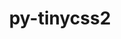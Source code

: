 ---
title: "py-tinycss2"
layout: cache
categories: [package, develop]
meta: {"versions": ["1.2.1"], "compilers": ["gcc@=11.1.0", "gcc@=11.4.0", "gcc@=9.4.0", "oneapi@=2023.2.0", "oneapi@=2023.2.1"], "oss": ["ubuntu20.04"], "platforms": ["linux"], "targets": ["aarch64", "neoverse_v1", "ppc64le", "x86_64_v3"], "stacks": ["data-vis-sdk", "e4s", "e4s-arm", "e4s-neoverse_v1", "e4s-oneapi", "e4s-power", "root"], "num_specs": 91, "num_specs_by_stack": {"root": 91, "e4s-arm": 14, "e4s-neoverse_v1": 10, "e4s-power": 16, "data-vis-sdk": 13, "e4s": 22, "e4s-oneapi": 16}}
spec_details: [{"hash": "bjmnc4gku5swcc5wqcv4jb7wtj7ndjom", "compiler": "gcc@=11.4.0", "versions": ["1.2.1"], "os": "ubuntu20.04", "platform": "linux", "target": "aarch64", "variants": ["build_system=python_pip"], "stacks": ["root", "e4s-arm"], "size": "-", "tarball": "https://binaries.spack.io/develop/build_cache/linux-ubuntu20.04-aarch64/gcc-11.4.0/py-tinycss2-1.2.1/linux-ubuntu20.04-aarch64-gcc-11.4.0-py-tinycss2-1.2.1-bjmnc4gku5swcc5wqcv4jb7wtj7ndjom.spack"}, {"hash": "zbdbgrm2hgakqudvp6xuy2tt44kusanw", "compiler": "gcc@=11.4.0", "versions": ["1.2.1"], "os": "ubuntu20.04", "platform": "linux", "target": "aarch64", "variants": ["build_system=python_pip"], "stacks": ["root", "e4s-arm"], "size": "-", "tarball": "https://binaries.spack.io/develop/build_cache/linux-ubuntu20.04-aarch64/gcc-11.4.0/py-tinycss2-1.2.1/linux-ubuntu20.04-aarch64-gcc-11.4.0-py-tinycss2-1.2.1-zbdbgrm2hgakqudvp6xuy2tt44kusanw.spack"}, {"hash": "ltcdo3sh77hdi5vdg2yxyc6kn2zdzqmp", "compiler": "gcc@=11.4.0", "versions": ["1.2.1"], "os": "ubuntu20.04", "platform": "linux", "target": "aarch64", "variants": ["build_system=python_pip"], "stacks": ["root", "e4s-arm"], "size": "-", "tarball": "https://binaries.spack.io/develop/build_cache/linux-ubuntu20.04-aarch64/gcc-11.4.0/py-tinycss2-1.2.1/linux-ubuntu20.04-aarch64-gcc-11.4.0-py-tinycss2-1.2.1-ltcdo3sh77hdi5vdg2yxyc6kn2zdzqmp.spack"}, {"hash": "7vjyq3sqzeiud4jp2wrlgy7suenodbhr", "compiler": "gcc@=11.4.0", "versions": ["1.2.1"], "os": "ubuntu20.04", "platform": "linux", "target": "aarch64", "variants": ["build_system=python_pip"], "stacks": ["root", "e4s-arm"], "size": "-", "tarball": "https://binaries.spack.io/develop/build_cache/linux-ubuntu20.04-aarch64/gcc-11.4.0/py-tinycss2-1.2.1/linux-ubuntu20.04-aarch64-gcc-11.4.0-py-tinycss2-1.2.1-7vjyq3sqzeiud4jp2wrlgy7suenodbhr.spack"}, {"hash": "ayfmp4ts3bkk4nyolr6pl3wt2xhzr76h", "compiler": "gcc@=11.4.0", "versions": ["1.2.1"], "os": "ubuntu20.04", "platform": "linux", "target": "aarch64", "variants": ["build_system=python_pip"], "stacks": ["root", "e4s-arm"], "size": "-", "tarball": "https://binaries.spack.io/develop/build_cache/linux-ubuntu20.04-aarch64/gcc-11.4.0/py-tinycss2-1.2.1/linux-ubuntu20.04-aarch64-gcc-11.4.0-py-tinycss2-1.2.1-ayfmp4ts3bkk4nyolr6pl3wt2xhzr76h.spack"}, {"hash": "cspk7rcapsb4zsflvxdyaevwtknpzgxv", "compiler": "gcc@=11.4.0", "versions": ["1.2.1"], "os": "ubuntu20.04", "platform": "linux", "target": "aarch64", "variants": ["build_system=python_pip"], "stacks": ["root", "e4s-arm"], "size": "-", "tarball": "https://binaries.spack.io/develop/build_cache/linux-ubuntu20.04-aarch64/gcc-11.4.0/py-tinycss2-1.2.1/linux-ubuntu20.04-aarch64-gcc-11.4.0-py-tinycss2-1.2.1-cspk7rcapsb4zsflvxdyaevwtknpzgxv.spack"}, {"hash": "usyy26dkru7zympw4nxkx5s4ng343p6d", "compiler": "gcc@=11.4.0", "versions": ["1.2.1"], "os": "ubuntu20.04", "platform": "linux", "target": "aarch64", "variants": ["build_system=python_pip"], "stacks": ["root", "e4s-arm"], "size": "-", "tarball": "https://binaries.spack.io/develop/build_cache/linux-ubuntu20.04-aarch64/gcc-11.4.0/py-tinycss2-1.2.1/linux-ubuntu20.04-aarch64-gcc-11.4.0-py-tinycss2-1.2.1-usyy26dkru7zympw4nxkx5s4ng343p6d.spack"}, {"hash": "lnjva4pdz6vxxdh4nfnklt44hcqwwzog", "compiler": "gcc@=11.4.0", "versions": ["1.2.1"], "os": "ubuntu20.04", "platform": "linux", "target": "aarch64", "variants": ["build_system=python_pip"], "stacks": ["root", "e4s-arm"], "size": "-", "tarball": "https://binaries.spack.io/develop/build_cache/linux-ubuntu20.04-aarch64/gcc-11.4.0/py-tinycss2-1.2.1/linux-ubuntu20.04-aarch64-gcc-11.4.0-py-tinycss2-1.2.1-lnjva4pdz6vxxdh4nfnklt44hcqwwzog.spack"}, {"hash": "kyy75fksj26msdw3dlet56a4glw327ln", "compiler": "gcc@=11.4.0", "versions": ["1.2.1"], "os": "ubuntu20.04", "platform": "linux", "target": "aarch64", "variants": ["build_system=python_pip"], "stacks": ["root", "e4s-arm"], "size": "-", "tarball": "https://binaries.spack.io/develop/build_cache/linux-ubuntu20.04-aarch64/gcc-11.4.0/py-tinycss2-1.2.1/linux-ubuntu20.04-aarch64-gcc-11.4.0-py-tinycss2-1.2.1-kyy75fksj26msdw3dlet56a4glw327ln.spack"}, {"hash": "pdwepsy6uwq4nj5wkoil2i7jvb5ci66k", "compiler": "gcc@=11.4.0", "versions": ["1.2.1"], "os": "ubuntu20.04", "platform": "linux", "target": "aarch64", "variants": ["build_system=python_pip"], "stacks": ["root", "e4s-arm"], "size": "-", "tarball": "https://binaries.spack.io/develop/build_cache/linux-ubuntu20.04-aarch64/gcc-11.4.0/py-tinycss2-1.2.1/linux-ubuntu20.04-aarch64-gcc-11.4.0-py-tinycss2-1.2.1-pdwepsy6uwq4nj5wkoil2i7jvb5ci66k.spack"}, {"hash": "cbxx6bnljtus3zhmz2gl3sbtxsn2jrkh", "compiler": "gcc@=11.4.0", "versions": ["1.2.1"], "os": "ubuntu20.04", "platform": "linux", "target": "aarch64", "variants": ["build_system=python_pip"], "stacks": ["root", "e4s-arm"], "size": "-", "tarball": "https://binaries.spack.io/develop/build_cache/linux-ubuntu20.04-aarch64/gcc-11.4.0/py-tinycss2-1.2.1/linux-ubuntu20.04-aarch64-gcc-11.4.0-py-tinycss2-1.2.1-cbxx6bnljtus3zhmz2gl3sbtxsn2jrkh.spack"}, {"hash": "rlpiym4ol6yufantom4lajeehw2yw34d", "compiler": "gcc@=11.4.0", "versions": ["1.2.1"], "os": "ubuntu20.04", "platform": "linux", "target": "aarch64", "variants": ["build_system=python_pip"], "stacks": ["root", "e4s-arm"], "size": "-", "tarball": "https://binaries.spack.io/develop/build_cache/linux-ubuntu20.04-aarch64/gcc-11.4.0/py-tinycss2-1.2.1/linux-ubuntu20.04-aarch64-gcc-11.4.0-py-tinycss2-1.2.1-rlpiym4ol6yufantom4lajeehw2yw34d.spack"}, {"hash": "2nrnt3j6hryscuamqxlssnthtx4w5hgh", "compiler": "gcc@=11.4.0", "versions": ["1.2.1"], "os": "ubuntu20.04", "platform": "linux", "target": "aarch64", "variants": ["build_system=python_pip"], "stacks": ["root", "e4s-arm"], "size": "-", "tarball": "https://binaries.spack.io/develop/build_cache/linux-ubuntu20.04-aarch64/gcc-11.4.0/py-tinycss2-1.2.1/linux-ubuntu20.04-aarch64-gcc-11.4.0-py-tinycss2-1.2.1-2nrnt3j6hryscuamqxlssnthtx4w5hgh.spack"}, {"hash": "spnrxnagboj4le45nn7gmoaaeksr7pwo", "compiler": "gcc@=11.4.0", "versions": ["1.2.1"], "os": "ubuntu20.04", "platform": "linux", "target": "aarch64", "variants": ["build_system=python_pip"], "stacks": ["root", "e4s-arm"], "size": "-", "tarball": "https://binaries.spack.io/develop/build_cache/linux-ubuntu20.04-aarch64/gcc-11.4.0/py-tinycss2-1.2.1/linux-ubuntu20.04-aarch64-gcc-11.4.0-py-tinycss2-1.2.1-spnrxnagboj4le45nn7gmoaaeksr7pwo.spack"}, {"hash": "wubchsnxu5nlmo652gjhq5gnf7eduejr", "compiler": "gcc@=11.4.0", "versions": ["1.2.1"], "os": "ubuntu20.04", "platform": "linux", "target": "neoverse_v1", "variants": ["build_system=python_pip"], "stacks": ["e4s-neoverse_v1", "root"], "size": "-", "tarball": "https://binaries.spack.io/develop/build_cache/linux-ubuntu20.04-neoverse_v1/gcc-11.4.0/py-tinycss2-1.2.1/linux-ubuntu20.04-neoverse_v1-gcc-11.4.0-py-tinycss2-1.2.1-wubchsnxu5nlmo652gjhq5gnf7eduejr.spack"}, {"hash": "xbewc2igymhnqp3ykm4dymb266r4ujsk", "compiler": "gcc@=11.4.0", "versions": ["1.2.1"], "os": "ubuntu20.04", "platform": "linux", "target": "neoverse_v1", "variants": ["build_system=python_pip"], "stacks": ["e4s-neoverse_v1", "root"], "size": "-", "tarball": "https://binaries.spack.io/develop/build_cache/linux-ubuntu20.04-neoverse_v1/gcc-11.4.0/py-tinycss2-1.2.1/linux-ubuntu20.04-neoverse_v1-gcc-11.4.0-py-tinycss2-1.2.1-xbewc2igymhnqp3ykm4dymb266r4ujsk.spack"}, {"hash": "esalbpmebipijvxylwnomuc2xrfiuxld", "compiler": "gcc@=11.4.0", "versions": ["1.2.1"], "os": "ubuntu20.04", "platform": "linux", "target": "neoverse_v1", "variants": ["build_system=python_pip"], "stacks": ["e4s-neoverse_v1", "root"], "size": "-", "tarball": "https://binaries.spack.io/develop/build_cache/linux-ubuntu20.04-neoverse_v1/gcc-11.4.0/py-tinycss2-1.2.1/linux-ubuntu20.04-neoverse_v1-gcc-11.4.0-py-tinycss2-1.2.1-esalbpmebipijvxylwnomuc2xrfiuxld.spack"}, {"hash": "xyxw5tbert2ghdpro7ytirjlukrmyacd", "compiler": "gcc@=11.4.0", "versions": ["1.2.1"], "os": "ubuntu20.04", "platform": "linux", "target": "neoverse_v1", "variants": ["build_system=python_pip"], "stacks": ["e4s-neoverse_v1", "root"], "size": "-", "tarball": "https://binaries.spack.io/develop/build_cache/linux-ubuntu20.04-neoverse_v1/gcc-11.4.0/py-tinycss2-1.2.1/linux-ubuntu20.04-neoverse_v1-gcc-11.4.0-py-tinycss2-1.2.1-xyxw5tbert2ghdpro7ytirjlukrmyacd.spack"}, {"hash": "5mba2qnrj2rnb2hzlfasnszgqrnx6dfv", "compiler": "gcc@=11.4.0", "versions": ["1.2.1"], "os": "ubuntu20.04", "platform": "linux", "target": "neoverse_v1", "variants": ["build_system=python_pip"], "stacks": ["e4s-neoverse_v1", "root"], "size": "-", "tarball": "https://binaries.spack.io/develop/build_cache/linux-ubuntu20.04-neoverse_v1/gcc-11.4.0/py-tinycss2-1.2.1/linux-ubuntu20.04-neoverse_v1-gcc-11.4.0-py-tinycss2-1.2.1-5mba2qnrj2rnb2hzlfasnszgqrnx6dfv.spack"}, {"hash": "rbggg3vjlm46hhyuk5vfmrd3m7ily3aj", "compiler": "gcc@=11.4.0", "versions": ["1.2.1"], "os": "ubuntu20.04", "platform": "linux", "target": "neoverse_v1", "variants": ["build_system=python_pip"], "stacks": ["e4s-neoverse_v1", "root"], "size": "-", "tarball": "https://binaries.spack.io/develop/build_cache/linux-ubuntu20.04-neoverse_v1/gcc-11.4.0/py-tinycss2-1.2.1/linux-ubuntu20.04-neoverse_v1-gcc-11.4.0-py-tinycss2-1.2.1-rbggg3vjlm46hhyuk5vfmrd3m7ily3aj.spack"}, {"hash": "avmtu6urr7jslenqso33mdjj7w6vimaq", "compiler": "gcc@=11.4.0", "versions": ["1.2.1"], "os": "ubuntu20.04", "platform": "linux", "target": "neoverse_v1", "variants": ["build_system=python_pip"], "stacks": ["e4s-neoverse_v1", "root"], "size": "-", "tarball": "https://binaries.spack.io/develop/build_cache/linux-ubuntu20.04-neoverse_v1/gcc-11.4.0/py-tinycss2-1.2.1/linux-ubuntu20.04-neoverse_v1-gcc-11.4.0-py-tinycss2-1.2.1-avmtu6urr7jslenqso33mdjj7w6vimaq.spack"}, {"hash": "skssrywsdvisnah32bvylkmuwte3tp3k", "compiler": "gcc@=11.4.0", "versions": ["1.2.1"], "os": "ubuntu20.04", "platform": "linux", "target": "neoverse_v1", "variants": ["build_system=python_pip"], "stacks": ["e4s-neoverse_v1", "root"], "size": "-", "tarball": "https://binaries.spack.io/develop/build_cache/linux-ubuntu20.04-neoverse_v1/gcc-11.4.0/py-tinycss2-1.2.1/linux-ubuntu20.04-neoverse_v1-gcc-11.4.0-py-tinycss2-1.2.1-skssrywsdvisnah32bvylkmuwte3tp3k.spack"}, {"hash": "eh55hzdw5xrsbc2275cvkwvzw3lqswvm", "compiler": "gcc@=11.4.0", "versions": ["1.2.1"], "os": "ubuntu20.04", "platform": "linux", "target": "neoverse_v1", "variants": ["build_system=python_pip"], "stacks": ["e4s-neoverse_v1", "root"], "size": "-", "tarball": "https://binaries.spack.io/develop/build_cache/linux-ubuntu20.04-neoverse_v1/gcc-11.4.0/py-tinycss2-1.2.1/linux-ubuntu20.04-neoverse_v1-gcc-11.4.0-py-tinycss2-1.2.1-eh55hzdw5xrsbc2275cvkwvzw3lqswvm.spack"}, {"hash": "zfhg4pwsek4mrdcth7ppxpt7ugyay33r", "compiler": "gcc@=11.4.0", "versions": ["1.2.1"], "os": "ubuntu20.04", "platform": "linux", "target": "neoverse_v1", "variants": ["build_system=python_pip"], "stacks": ["e4s-neoverse_v1", "root"], "size": "-", "tarball": "https://binaries.spack.io/develop/build_cache/linux-ubuntu20.04-neoverse_v1/gcc-11.4.0/py-tinycss2-1.2.1/linux-ubuntu20.04-neoverse_v1-gcc-11.4.0-py-tinycss2-1.2.1-zfhg4pwsek4mrdcth7ppxpt7ugyay33r.spack"}, {"hash": "spvhzd6a6zxbbxl2nhwqjbebpxi3pso4", "compiler": "gcc@=9.4.0", "versions": ["1.2.1"], "os": "ubuntu20.04", "platform": "linux", "target": "ppc64le", "variants": ["build_system=python_pip"], "stacks": ["root", "e4s-power"], "size": "-", "tarball": "https://binaries.spack.io/develop/build_cache/linux-ubuntu20.04-ppc64le/gcc-9.4.0/py-tinycss2-1.2.1/linux-ubuntu20.04-ppc64le-gcc-9.4.0-py-tinycss2-1.2.1-spvhzd6a6zxbbxl2nhwqjbebpxi3pso4.spack"}, {"hash": "i6zc53eql2spsx6sg6azb6to5v6uh4zx", "compiler": "gcc@=9.4.0", "versions": ["1.2.1"], "os": "ubuntu20.04", "platform": "linux", "target": "ppc64le", "variants": ["build_system=python_pip"], "stacks": ["root", "e4s-power"], "size": "-", "tarball": "https://binaries.spack.io/develop/build_cache/linux-ubuntu20.04-ppc64le/gcc-9.4.0/py-tinycss2-1.2.1/linux-ubuntu20.04-ppc64le-gcc-9.4.0-py-tinycss2-1.2.1-i6zc53eql2spsx6sg6azb6to5v6uh4zx.spack"}, {"hash": "7l27poac7jm6fq3bobvkjwtbiq2sjcoi", "compiler": "gcc@=9.4.0", "versions": ["1.2.1"], "os": "ubuntu20.04", "platform": "linux", "target": "ppc64le", "variants": ["build_system=python_pip"], "stacks": ["root", "e4s-power"], "size": "-", "tarball": "https://binaries.spack.io/develop/build_cache/linux-ubuntu20.04-ppc64le/gcc-9.4.0/py-tinycss2-1.2.1/linux-ubuntu20.04-ppc64le-gcc-9.4.0-py-tinycss2-1.2.1-7l27poac7jm6fq3bobvkjwtbiq2sjcoi.spack"}, {"hash": "famstoowverhlsoxkb7mpxhcw6gqtw6e", "compiler": "gcc@=9.4.0", "versions": ["1.2.1"], "os": "ubuntu20.04", "platform": "linux", "target": "ppc64le", "variants": ["build_system=python_pip"], "stacks": ["root", "e4s-power"], "size": "-", "tarball": "https://binaries.spack.io/develop/build_cache/linux-ubuntu20.04-ppc64le/gcc-9.4.0/py-tinycss2-1.2.1/linux-ubuntu20.04-ppc64le-gcc-9.4.0-py-tinycss2-1.2.1-famstoowverhlsoxkb7mpxhcw6gqtw6e.spack"}, {"hash": "irthlwugioiawm6dranydauxnofpldhz", "compiler": "gcc@=9.4.0", "versions": ["1.2.1"], "os": "ubuntu20.04", "platform": "linux", "target": "ppc64le", "variants": ["build_system=python_pip"], "stacks": ["root", "e4s-power"], "size": "-", "tarball": "https://binaries.spack.io/develop/build_cache/linux-ubuntu20.04-ppc64le/gcc-9.4.0/py-tinycss2-1.2.1/linux-ubuntu20.04-ppc64le-gcc-9.4.0-py-tinycss2-1.2.1-irthlwugioiawm6dranydauxnofpldhz.spack"}, {"hash": "dpyt4eps6crvk6ostrepv42hmel7ylfk", "compiler": "gcc@=9.4.0", "versions": ["1.2.1"], "os": "ubuntu20.04", "platform": "linux", "target": "ppc64le", "variants": ["build_system=python_pip"], "stacks": ["root", "e4s-power"], "size": "-", "tarball": "https://binaries.spack.io/develop/build_cache/linux-ubuntu20.04-ppc64le/gcc-9.4.0/py-tinycss2-1.2.1/linux-ubuntu20.04-ppc64le-gcc-9.4.0-py-tinycss2-1.2.1-dpyt4eps6crvk6ostrepv42hmel7ylfk.spack"}, {"hash": "g4bn2azwleigxaq5ef35fhaxs5ppqq7z", "compiler": "gcc@=9.4.0", "versions": ["1.2.1"], "os": "ubuntu20.04", "platform": "linux", "target": "ppc64le", "variants": ["build_system=python_pip"], "stacks": ["root", "e4s-power"], "size": "-", "tarball": "https://binaries.spack.io/develop/build_cache/linux-ubuntu20.04-ppc64le/gcc-9.4.0/py-tinycss2-1.2.1/linux-ubuntu20.04-ppc64le-gcc-9.4.0-py-tinycss2-1.2.1-g4bn2azwleigxaq5ef35fhaxs5ppqq7z.spack"}, {"hash": "iekiuwqjisqaovurs5o7t523cm3acfwu", "compiler": "gcc@=9.4.0", "versions": ["1.2.1"], "os": "ubuntu20.04", "platform": "linux", "target": "ppc64le", "variants": ["build_system=python_pip"], "stacks": ["root", "e4s-power"], "size": "-", "tarball": "https://binaries.spack.io/develop/build_cache/linux-ubuntu20.04-ppc64le/gcc-9.4.0/py-tinycss2-1.2.1/linux-ubuntu20.04-ppc64le-gcc-9.4.0-py-tinycss2-1.2.1-iekiuwqjisqaovurs5o7t523cm3acfwu.spack"}, {"hash": "jdkopj7u67erjpnknhtv3ndtshludhws", "compiler": "gcc@=9.4.0", "versions": ["1.2.1"], "os": "ubuntu20.04", "platform": "linux", "target": "ppc64le", "variants": ["build_system=python_pip"], "stacks": ["root", "e4s-power"], "size": "-", "tarball": "https://binaries.spack.io/develop/build_cache/linux-ubuntu20.04-ppc64le/gcc-9.4.0/py-tinycss2-1.2.1/linux-ubuntu20.04-ppc64le-gcc-9.4.0-py-tinycss2-1.2.1-jdkopj7u67erjpnknhtv3ndtshludhws.spack"}, {"hash": "hc6v7nojnpavinm2jjgufecwtnp5uiwi", "compiler": "gcc@=9.4.0", "versions": ["1.2.1"], "os": "ubuntu20.04", "platform": "linux", "target": "ppc64le", "variants": ["build_system=python_pip"], "stacks": ["root", "e4s-power"], "size": "-", "tarball": "https://binaries.spack.io/develop/build_cache/linux-ubuntu20.04-ppc64le/gcc-9.4.0/py-tinycss2-1.2.1/linux-ubuntu20.04-ppc64le-gcc-9.4.0-py-tinycss2-1.2.1-hc6v7nojnpavinm2jjgufecwtnp5uiwi.spack"}, {"hash": "w6gskv7ejzhft6kbwietolsy7boy4tbz", "compiler": "gcc@=9.4.0", "versions": ["1.2.1"], "os": "ubuntu20.04", "platform": "linux", "target": "ppc64le", "variants": ["build_system=python_pip"], "stacks": ["root", "e4s-power"], "size": "-", "tarball": "https://binaries.spack.io/develop/build_cache/linux-ubuntu20.04-ppc64le/gcc-9.4.0/py-tinycss2-1.2.1/linux-ubuntu20.04-ppc64le-gcc-9.4.0-py-tinycss2-1.2.1-w6gskv7ejzhft6kbwietolsy7boy4tbz.spack"}, {"hash": "2rcfv24wwul2v2oznsh4jwbbmcdroqke", "compiler": "gcc@=9.4.0", "versions": ["1.2.1"], "os": "ubuntu20.04", "platform": "linux", "target": "ppc64le", "variants": ["build_system=python_pip"], "stacks": ["root", "e4s-power"], "size": "-", "tarball": "https://binaries.spack.io/develop/build_cache/linux-ubuntu20.04-ppc64le/gcc-9.4.0/py-tinycss2-1.2.1/linux-ubuntu20.04-ppc64le-gcc-9.4.0-py-tinycss2-1.2.1-2rcfv24wwul2v2oznsh4jwbbmcdroqke.spack"}, {"hash": "zfunbbychw55d66zblkv3ipt62x5syj6", "compiler": "gcc@=9.4.0", "versions": ["1.2.1"], "os": "ubuntu20.04", "platform": "linux", "target": "ppc64le", "variants": ["build_system=python_pip"], "stacks": ["root", "e4s-power"], "size": "-", "tarball": "https://binaries.spack.io/develop/build_cache/linux-ubuntu20.04-ppc64le/gcc-9.4.0/py-tinycss2-1.2.1/linux-ubuntu20.04-ppc64le-gcc-9.4.0-py-tinycss2-1.2.1-zfunbbychw55d66zblkv3ipt62x5syj6.spack"}, {"hash": "srvfp5jalbchkuukbvmirokwqsr2a4qr", "compiler": "gcc@=9.4.0", "versions": ["1.2.1"], "os": "ubuntu20.04", "platform": "linux", "target": "ppc64le", "variants": ["build_system=python_pip"], "stacks": ["root", "e4s-power"], "size": "-", "tarball": "https://binaries.spack.io/develop/build_cache/linux-ubuntu20.04-ppc64le/gcc-9.4.0/py-tinycss2-1.2.1/linux-ubuntu20.04-ppc64le-gcc-9.4.0-py-tinycss2-1.2.1-srvfp5jalbchkuukbvmirokwqsr2a4qr.spack"}, {"hash": "utqc6par2ssmfebg23uwmcgshor6dwu5", "compiler": "gcc@=9.4.0", "versions": ["1.2.1"], "os": "ubuntu20.04", "platform": "linux", "target": "ppc64le", "variants": ["build_system=python_pip"], "stacks": ["root", "e4s-power"], "size": "-", "tarball": "https://binaries.spack.io/develop/build_cache/linux-ubuntu20.04-ppc64le/gcc-9.4.0/py-tinycss2-1.2.1/linux-ubuntu20.04-ppc64le-gcc-9.4.0-py-tinycss2-1.2.1-utqc6par2ssmfebg23uwmcgshor6dwu5.spack"}, {"hash": "2ewxz2efbtcbunkris7j7uxywqd7bt5t", "compiler": "gcc@=9.4.0", "versions": ["1.2.1"], "os": "ubuntu20.04", "platform": "linux", "target": "ppc64le", "variants": ["build_system=python_pip"], "stacks": ["root", "e4s-power"], "size": "-", "tarball": "https://binaries.spack.io/develop/build_cache/linux-ubuntu20.04-ppc64le/gcc-9.4.0/py-tinycss2-1.2.1/linux-ubuntu20.04-ppc64le-gcc-9.4.0-py-tinycss2-1.2.1-2ewxz2efbtcbunkris7j7uxywqd7bt5t.spack"}, {"hash": "atiai7okldukcizzoca3cy5dvdps2o6e", "compiler": "gcc@=11.1.0", "versions": ["1.2.1"], "os": "ubuntu20.04", "platform": "linux", "target": "x86_64_v3", "variants": ["build_system=python_pip"], "stacks": ["data-vis-sdk", "root"], "size": "-", "tarball": "https://binaries.spack.io/develop/build_cache/linux-ubuntu20.04-x86_64_v3/gcc-11.1.0/py-tinycss2-1.2.1/linux-ubuntu20.04-x86_64_v3-gcc-11.1.0-py-tinycss2-1.2.1-atiai7okldukcizzoca3cy5dvdps2o6e.spack"}, {"hash": "gcd3cfdyjc3j6isrbafysdcxjdxnlabu", "compiler": "gcc@=11.1.0", "versions": ["1.2.1"], "os": "ubuntu20.04", "platform": "linux", "target": "x86_64_v3", "variants": ["build_system=python_pip"], "stacks": ["data-vis-sdk", "root"], "size": "-", "tarball": "https://binaries.spack.io/develop/build_cache/linux-ubuntu20.04-x86_64_v3/gcc-11.1.0/py-tinycss2-1.2.1/linux-ubuntu20.04-x86_64_v3-gcc-11.1.0-py-tinycss2-1.2.1-gcd3cfdyjc3j6isrbafysdcxjdxnlabu.spack"}, {"hash": "b72jjec6u2sucx3vozbcldxkgdya5mj6", "compiler": "gcc@=11.1.0", "versions": ["1.2.1"], "os": "ubuntu20.04", "platform": "linux", "target": "x86_64_v3", "variants": ["build_system=python_pip"], "stacks": ["data-vis-sdk", "root"], "size": "-", "tarball": "https://binaries.spack.io/develop/build_cache/linux-ubuntu20.04-x86_64_v3/gcc-11.1.0/py-tinycss2-1.2.1/linux-ubuntu20.04-x86_64_v3-gcc-11.1.0-py-tinycss2-1.2.1-b72jjec6u2sucx3vozbcldxkgdya5mj6.spack"}, {"hash": "j7iqlqtp2m7k62kstglyvnqtxfe47j6i", "compiler": "gcc@=11.1.0", "versions": ["1.2.1"], "os": "ubuntu20.04", "platform": "linux", "target": "x86_64_v3", "variants": ["build_system=python_pip"], "stacks": ["data-vis-sdk", "root"], "size": "-", "tarball": "https://binaries.spack.io/develop/build_cache/linux-ubuntu20.04-x86_64_v3/gcc-11.1.0/py-tinycss2-1.2.1/linux-ubuntu20.04-x86_64_v3-gcc-11.1.0-py-tinycss2-1.2.1-j7iqlqtp2m7k62kstglyvnqtxfe47j6i.spack"}, {"hash": "4erpri4thqiivt6uvpagkns4ouopwhp7", "compiler": "gcc@=11.1.0", "versions": ["1.2.1"], "os": "ubuntu20.04", "platform": "linux", "target": "x86_64_v3", "variants": ["build_system=python_pip"], "stacks": ["data-vis-sdk", "root"], "size": "-", "tarball": "https://binaries.spack.io/develop/build_cache/linux-ubuntu20.04-x86_64_v3/gcc-11.1.0/py-tinycss2-1.2.1/linux-ubuntu20.04-x86_64_v3-gcc-11.1.0-py-tinycss2-1.2.1-4erpri4thqiivt6uvpagkns4ouopwhp7.spack"}, {"hash": "nzzrjihmxelrtgwu6wec5loe5zzhpbfg", "compiler": "gcc@=11.1.0", "versions": ["1.2.1"], "os": "ubuntu20.04", "platform": "linux", "target": "x86_64_v3", "variants": ["build_system=python_pip"], "stacks": ["data-vis-sdk", "root"], "size": "-", "tarball": "https://binaries.spack.io/develop/build_cache/linux-ubuntu20.04-x86_64_v3/gcc-11.1.0/py-tinycss2-1.2.1/linux-ubuntu20.04-x86_64_v3-gcc-11.1.0-py-tinycss2-1.2.1-nzzrjihmxelrtgwu6wec5loe5zzhpbfg.spack"}, {"hash": "bphuetbp7wu4shgyhjrj737zuddl2kvj", "compiler": "gcc@=11.1.0", "versions": ["1.2.1"], "os": "ubuntu20.04", "platform": "linux", "target": "x86_64_v3", "variants": ["build_system=python_pip"], "stacks": ["data-vis-sdk", "root"], "size": "-", "tarball": "https://binaries.spack.io/develop/build_cache/linux-ubuntu20.04-x86_64_v3/gcc-11.1.0/py-tinycss2-1.2.1/linux-ubuntu20.04-x86_64_v3-gcc-11.1.0-py-tinycss2-1.2.1-bphuetbp7wu4shgyhjrj737zuddl2kvj.spack"}, {"hash": "ewf4zpirn2omtf6ofo233ahujjab63r6", "compiler": "gcc@=11.1.0", "versions": ["1.2.1"], "os": "ubuntu20.04", "platform": "linux", "target": "x86_64_v3", "variants": ["build_system=python_pip"], "stacks": ["data-vis-sdk", "root"], "size": "-", "tarball": "https://binaries.spack.io/develop/build_cache/linux-ubuntu20.04-x86_64_v3/gcc-11.1.0/py-tinycss2-1.2.1/linux-ubuntu20.04-x86_64_v3-gcc-11.1.0-py-tinycss2-1.2.1-ewf4zpirn2omtf6ofo233ahujjab63r6.spack"}, {"hash": "ldnosr35kcnjfr3ppmtqpopfka6q7hyf", "compiler": "gcc@=11.1.0", "versions": ["1.2.1"], "os": "ubuntu20.04", "platform": "linux", "target": "x86_64_v3", "variants": ["build_system=python_pip"], "stacks": ["data-vis-sdk", "root"], "size": "-", "tarball": "https://binaries.spack.io/develop/build_cache/linux-ubuntu20.04-x86_64_v3/gcc-11.1.0/py-tinycss2-1.2.1/linux-ubuntu20.04-x86_64_v3-gcc-11.1.0-py-tinycss2-1.2.1-ldnosr35kcnjfr3ppmtqpopfka6q7hyf.spack"}, {"hash": "ubs4mq6er5zgys4muql66xjpr2zrkvuz", "compiler": "gcc@=11.1.0", "versions": ["1.2.1"], "os": "ubuntu20.04", "platform": "linux", "target": "x86_64_v3", "variants": ["build_system=python_pip"], "stacks": ["data-vis-sdk", "root"], "size": "-", "tarball": "https://binaries.spack.io/develop/build_cache/linux-ubuntu20.04-x86_64_v3/gcc-11.1.0/py-tinycss2-1.2.1/linux-ubuntu20.04-x86_64_v3-gcc-11.1.0-py-tinycss2-1.2.1-ubs4mq6er5zgys4muql66xjpr2zrkvuz.spack"}, {"hash": "6gap37n6ftdqjk32h7oqb3yljopc2sfs", "compiler": "gcc@=11.1.0", "versions": ["1.2.1"], "os": "ubuntu20.04", "platform": "linux", "target": "x86_64_v3", "variants": ["build_system=python_pip"], "stacks": ["data-vis-sdk", "root"], "size": "-", "tarball": "https://binaries.spack.io/develop/build_cache/linux-ubuntu20.04-x86_64_v3/gcc-11.1.0/py-tinycss2-1.2.1/linux-ubuntu20.04-x86_64_v3-gcc-11.1.0-py-tinycss2-1.2.1-6gap37n6ftdqjk32h7oqb3yljopc2sfs.spack"}, {"hash": "pzzzo2f3cdoklqbayki5sfffitdqncoj", "compiler": "gcc@=11.1.0", "versions": ["1.2.1"], "os": "ubuntu20.04", "platform": "linux", "target": "x86_64_v3", "variants": ["build_system=python_pip"], "stacks": ["data-vis-sdk", "root"], "size": "-", "tarball": "https://binaries.spack.io/develop/build_cache/linux-ubuntu20.04-x86_64_v3/gcc-11.1.0/py-tinycss2-1.2.1/linux-ubuntu20.04-x86_64_v3-gcc-11.1.0-py-tinycss2-1.2.1-pzzzo2f3cdoklqbayki5sfffitdqncoj.spack"}, {"hash": "cgrbsj32vrmxqbhmtg2qhsdldtbiv7n5", "compiler": "gcc@=11.1.0", "versions": ["1.2.1"], "os": "ubuntu20.04", "platform": "linux", "target": "x86_64_v3", "variants": ["build_system=python_pip"], "stacks": ["data-vis-sdk", "root"], "size": "-", "tarball": "https://binaries.spack.io/develop/build_cache/linux-ubuntu20.04-x86_64_v3/gcc-11.1.0/py-tinycss2-1.2.1/linux-ubuntu20.04-x86_64_v3-gcc-11.1.0-py-tinycss2-1.2.1-cgrbsj32vrmxqbhmtg2qhsdldtbiv7n5.spack"}, {"hash": "xwem344jh2rmntb66sw2au5wivectklx", "compiler": "gcc@=11.4.0", "versions": ["1.2.1"], "os": "ubuntu20.04", "platform": "linux", "target": "x86_64_v3", "variants": ["build_system=python_pip"], "stacks": ["e4s", "root"], "size": "-", "tarball": "https://binaries.spack.io/develop/build_cache/linux-ubuntu20.04-x86_64_v3/gcc-11.4.0/py-tinycss2-1.2.1/linux-ubuntu20.04-x86_64_v3-gcc-11.4.0-py-tinycss2-1.2.1-xwem344jh2rmntb66sw2au5wivectklx.spack"}, {"hash": "apwcd5b32qf4bra5bcpoholdculjbsbd", "compiler": "gcc@=11.4.0", "versions": ["1.2.1"], "os": "ubuntu20.04", "platform": "linux", "target": "x86_64_v3", "variants": ["build_system=python_pip"], "stacks": ["e4s", "root"], "size": "-", "tarball": "https://binaries.spack.io/develop/build_cache/linux-ubuntu20.04-x86_64_v3/gcc-11.4.0/py-tinycss2-1.2.1/linux-ubuntu20.04-x86_64_v3-gcc-11.4.0-py-tinycss2-1.2.1-apwcd5b32qf4bra5bcpoholdculjbsbd.spack"}, {"hash": "nbrriuj7p276txeo4fwp3pgpv5v62cog", "compiler": "gcc@=11.4.0", "versions": ["1.2.1"], "os": "ubuntu20.04", "platform": "linux", "target": "x86_64_v3", "variants": ["build_system=python_pip"], "stacks": ["e4s", "root"], "size": "-", "tarball": "https://binaries.spack.io/develop/build_cache/linux-ubuntu20.04-x86_64_v3/gcc-11.4.0/py-tinycss2-1.2.1/linux-ubuntu20.04-x86_64_v3-gcc-11.4.0-py-tinycss2-1.2.1-nbrriuj7p276txeo4fwp3pgpv5v62cog.spack"}, {"hash": "sqverbqtqzqlzfu3cnbedbumtr3iaypw", "compiler": "gcc@=11.4.0", "versions": ["1.2.1"], "os": "ubuntu20.04", "platform": "linux", "target": "x86_64_v3", "variants": ["build_system=python_pip"], "stacks": ["e4s", "root"], "size": "-", "tarball": "https://binaries.spack.io/develop/build_cache/linux-ubuntu20.04-x86_64_v3/gcc-11.4.0/py-tinycss2-1.2.1/linux-ubuntu20.04-x86_64_v3-gcc-11.4.0-py-tinycss2-1.2.1-sqverbqtqzqlzfu3cnbedbumtr3iaypw.spack"}, {"hash": "aq5trdtkdtpjdu47gkltrnbvasigheqj", "compiler": "gcc@=11.4.0", "versions": ["1.2.1"], "os": "ubuntu20.04", "platform": "linux", "target": "x86_64_v3", "variants": ["build_system=python_pip"], "stacks": ["e4s", "root"], "size": "-", "tarball": "https://binaries.spack.io/develop/build_cache/linux-ubuntu20.04-x86_64_v3/gcc-11.4.0/py-tinycss2-1.2.1/linux-ubuntu20.04-x86_64_v3-gcc-11.4.0-py-tinycss2-1.2.1-aq5trdtkdtpjdu47gkltrnbvasigheqj.spack"}, {"hash": "2vwbseirl7zi64rccgtz43jty3jfdyid", "compiler": "gcc@=11.4.0", "versions": ["1.2.1"], "os": "ubuntu20.04", "platform": "linux", "target": "x86_64_v3", "variants": ["build_system=python_pip"], "stacks": ["e4s", "root"], "size": "-", "tarball": "https://binaries.spack.io/develop/build_cache/linux-ubuntu20.04-x86_64_v3/gcc-11.4.0/py-tinycss2-1.2.1/linux-ubuntu20.04-x86_64_v3-gcc-11.4.0-py-tinycss2-1.2.1-2vwbseirl7zi64rccgtz43jty3jfdyid.spack"}, {"hash": "qf6i24cydnnertrm5ga2xphwhxd4hogj", "compiler": "gcc@=11.4.0", "versions": ["1.2.1"], "os": "ubuntu20.04", "platform": "linux", "target": "x86_64_v3", "variants": ["build_system=python_pip"], "stacks": ["e4s", "root"], "size": "-", "tarball": "https://binaries.spack.io/develop/build_cache/linux-ubuntu20.04-x86_64_v3/gcc-11.4.0/py-tinycss2-1.2.1/linux-ubuntu20.04-x86_64_v3-gcc-11.4.0-py-tinycss2-1.2.1-qf6i24cydnnertrm5ga2xphwhxd4hogj.spack"}, {"hash": "ov7ie5l6e2kmfe7lyorycjcyio2esgua", "compiler": "gcc@=11.4.0", "versions": ["1.2.1"], "os": "ubuntu20.04", "platform": "linux", "target": "x86_64_v3", "variants": ["build_system=python_pip"], "stacks": ["e4s", "root"], "size": "-", "tarball": "https://binaries.spack.io/develop/build_cache/linux-ubuntu20.04-x86_64_v3/gcc-11.4.0/py-tinycss2-1.2.1/linux-ubuntu20.04-x86_64_v3-gcc-11.4.0-py-tinycss2-1.2.1-ov7ie5l6e2kmfe7lyorycjcyio2esgua.spack"}, {"hash": "u5pnx4glmox4kjdqkcc65qd3xwqxhfmb", "compiler": "gcc@=11.4.0", "versions": ["1.2.1"], "os": "ubuntu20.04", "platform": "linux", "target": "x86_64_v3", "variants": ["build_system=python_pip"], "stacks": ["e4s", "root"], "size": "-", "tarball": "https://binaries.spack.io/develop/build_cache/linux-ubuntu20.04-x86_64_v3/gcc-11.4.0/py-tinycss2-1.2.1/linux-ubuntu20.04-x86_64_v3-gcc-11.4.0-py-tinycss2-1.2.1-u5pnx4glmox4kjdqkcc65qd3xwqxhfmb.spack"}, {"hash": "o5qtfrysxnbwgxtnxjtitkdq2roc6t4n", "compiler": "gcc@=11.4.0", "versions": ["1.2.1"], "os": "ubuntu20.04", "platform": "linux", "target": "x86_64_v3", "variants": ["build_system=python_pip"], "stacks": ["e4s", "root"], "size": "-", "tarball": "https://binaries.spack.io/develop/build_cache/linux-ubuntu20.04-x86_64_v3/gcc-11.4.0/py-tinycss2-1.2.1/linux-ubuntu20.04-x86_64_v3-gcc-11.4.0-py-tinycss2-1.2.1-o5qtfrysxnbwgxtnxjtitkdq2roc6t4n.spack"}, {"hash": "ltkp2dhuu3t3blojuv3lcaulvhn2jrnm", "compiler": "gcc@=11.4.0", "versions": ["1.2.1"], "os": "ubuntu20.04", "platform": "linux", "target": "x86_64_v3", "variants": ["build_system=python_pip"], "stacks": ["e4s", "root"], "size": "-", "tarball": "https://binaries.spack.io/develop/build_cache/linux-ubuntu20.04-x86_64_v3/gcc-11.4.0/py-tinycss2-1.2.1/linux-ubuntu20.04-x86_64_v3-gcc-11.4.0-py-tinycss2-1.2.1-ltkp2dhuu3t3blojuv3lcaulvhn2jrnm.spack"}, {"hash": "weekirhbkvlwdrvfwyjcdschvanywcdr", "compiler": "gcc@=11.4.0", "versions": ["1.2.1"], "os": "ubuntu20.04", "platform": "linux", "target": "x86_64_v3", "variants": ["build_system=python_pip"], "stacks": ["e4s", "root"], "size": "-", "tarball": "https://binaries.spack.io/develop/build_cache/linux-ubuntu20.04-x86_64_v3/gcc-11.4.0/py-tinycss2-1.2.1/linux-ubuntu20.04-x86_64_v3-gcc-11.4.0-py-tinycss2-1.2.1-weekirhbkvlwdrvfwyjcdschvanywcdr.spack"}, {"hash": "vyqg3zhn7ocfx53hzfaih2vdulg4udkq", "compiler": "gcc@=11.4.0", "versions": ["1.2.1"], "os": "ubuntu20.04", "platform": "linux", "target": "x86_64_v3", "variants": ["build_system=python_pip"], "stacks": ["e4s", "root"], "size": "-", "tarball": "https://binaries.spack.io/develop/build_cache/linux-ubuntu20.04-x86_64_v3/gcc-11.4.0/py-tinycss2-1.2.1/linux-ubuntu20.04-x86_64_v3-gcc-11.4.0-py-tinycss2-1.2.1-vyqg3zhn7ocfx53hzfaih2vdulg4udkq.spack"}, {"hash": "cv3yfnqoebd4elvlwqsdes6hgjx3wfiv", "compiler": "gcc@=11.4.0", "versions": ["1.2.1"], "os": "ubuntu20.04", "platform": "linux", "target": "x86_64_v3", "variants": ["build_system=python_pip"], "stacks": ["e4s", "root"], "size": "-", "tarball": "https://binaries.spack.io/develop/build_cache/linux-ubuntu20.04-x86_64_v3/gcc-11.4.0/py-tinycss2-1.2.1/linux-ubuntu20.04-x86_64_v3-gcc-11.4.0-py-tinycss2-1.2.1-cv3yfnqoebd4elvlwqsdes6hgjx3wfiv.spack"}, {"hash": "5tw3sd3cchrn7j5pozaulb6kkbdttz7x", "compiler": "gcc@=11.4.0", "versions": ["1.2.1"], "os": "ubuntu20.04", "platform": "linux", "target": "x86_64_v3", "variants": ["build_system=python_pip"], "stacks": ["e4s", "root"], "size": "-", "tarball": "https://binaries.spack.io/develop/build_cache/linux-ubuntu20.04-x86_64_v3/gcc-11.4.0/py-tinycss2-1.2.1/linux-ubuntu20.04-x86_64_v3-gcc-11.4.0-py-tinycss2-1.2.1-5tw3sd3cchrn7j5pozaulb6kkbdttz7x.spack"}, {"hash": "vtjly3i7qm6mvfix2drmhahegjg6uziz", "compiler": "gcc@=11.4.0", "versions": ["1.2.1"], "os": "ubuntu20.04", "platform": "linux", "target": "x86_64_v3", "variants": ["build_system=python_pip"], "stacks": ["e4s", "root"], "size": "-", "tarball": "https://binaries.spack.io/develop/build_cache/linux-ubuntu20.04-x86_64_v3/gcc-11.4.0/py-tinycss2-1.2.1/linux-ubuntu20.04-x86_64_v3-gcc-11.4.0-py-tinycss2-1.2.1-vtjly3i7qm6mvfix2drmhahegjg6uziz.spack"}, {"hash": "olxzfwcxwpjwa4clnfj7g4nvk444sqlf", "compiler": "gcc@=11.4.0", "versions": ["1.2.1"], "os": "ubuntu20.04", "platform": "linux", "target": "x86_64_v3", "variants": ["build_system=python_pip"], "stacks": ["e4s", "root"], "size": "-", "tarball": "https://binaries.spack.io/develop/build_cache/linux-ubuntu20.04-x86_64_v3/gcc-11.4.0/py-tinycss2-1.2.1/linux-ubuntu20.04-x86_64_v3-gcc-11.4.0-py-tinycss2-1.2.1-olxzfwcxwpjwa4clnfj7g4nvk444sqlf.spack"}, {"hash": "x72aw6znoyko4vsjin6rf6ghbab23frx", "compiler": "gcc@=11.4.0", "versions": ["1.2.1"], "os": "ubuntu20.04", "platform": "linux", "target": "x86_64_v3", "variants": ["build_system=python_pip"], "stacks": ["e4s", "root"], "size": "-", "tarball": "https://binaries.spack.io/develop/build_cache/linux-ubuntu20.04-x86_64_v3/gcc-11.4.0/py-tinycss2-1.2.1/linux-ubuntu20.04-x86_64_v3-gcc-11.4.0-py-tinycss2-1.2.1-x72aw6znoyko4vsjin6rf6ghbab23frx.spack"}, {"hash": "wrn6h4k32bttp4gkrkyuetzr2mlqdfgk", "compiler": "gcc@=11.4.0", "versions": ["1.2.1"], "os": "ubuntu20.04", "platform": "linux", "target": "x86_64_v3", "variants": ["build_system=python_pip"], "stacks": ["e4s", "root"], "size": "-", "tarball": "https://binaries.spack.io/develop/build_cache/linux-ubuntu20.04-x86_64_v3/gcc-11.4.0/py-tinycss2-1.2.1/linux-ubuntu20.04-x86_64_v3-gcc-11.4.0-py-tinycss2-1.2.1-wrn6h4k32bttp4gkrkyuetzr2mlqdfgk.spack"}, {"hash": "xx6ncvwlc7pmmpvc4azinjuu662tjhc6", "compiler": "gcc@=11.4.0", "versions": ["1.2.1"], "os": "ubuntu20.04", "platform": "linux", "target": "x86_64_v3", "variants": ["build_system=python_pip"], "stacks": ["e4s", "root"], "size": "-", "tarball": "https://binaries.spack.io/develop/build_cache/linux-ubuntu20.04-x86_64_v3/gcc-11.4.0/py-tinycss2-1.2.1/linux-ubuntu20.04-x86_64_v3-gcc-11.4.0-py-tinycss2-1.2.1-xx6ncvwlc7pmmpvc4azinjuu662tjhc6.spack"}, {"hash": "pgakda7zvj4w252haizarbdn2jagagjr", "compiler": "gcc@=11.4.0", "versions": ["1.2.1"], "os": "ubuntu20.04", "platform": "linux", "target": "x86_64_v3", "variants": ["build_system=python_pip"], "stacks": ["e4s", "root"], "size": "-", "tarball": "https://binaries.spack.io/develop/build_cache/linux-ubuntu20.04-x86_64_v3/gcc-11.4.0/py-tinycss2-1.2.1/linux-ubuntu20.04-x86_64_v3-gcc-11.4.0-py-tinycss2-1.2.1-pgakda7zvj4w252haizarbdn2jagagjr.spack"}, {"hash": "kr4kdjmmw47puui3mryaew4nflmt2uac", "compiler": "gcc@=11.4.0", "versions": ["1.2.1"], "os": "ubuntu20.04", "platform": "linux", "target": "x86_64_v3", "variants": ["build_system=python_pip"], "stacks": ["e4s", "root"], "size": "-", "tarball": "https://binaries.spack.io/develop/build_cache/linux-ubuntu20.04-x86_64_v3/gcc-11.4.0/py-tinycss2-1.2.1/linux-ubuntu20.04-x86_64_v3-gcc-11.4.0-py-tinycss2-1.2.1-kr4kdjmmw47puui3mryaew4nflmt2uac.spack"}, {"hash": "ib33j3qwniizeaipst4qcuxf5kaks5n4", "compiler": "oneapi@=2023.2.0", "versions": ["1.2.1"], "os": "ubuntu20.04", "platform": "linux", "target": "x86_64_v3", "variants": ["build_system=python_pip"], "stacks": ["root", "e4s-oneapi"], "size": "-", "tarball": "https://binaries.spack.io/develop/build_cache/linux-ubuntu20.04-x86_64_v3/oneapi-2023.2.0/py-tinycss2-1.2.1/linux-ubuntu20.04-x86_64_v3-oneapi-2023.2.0-py-tinycss2-1.2.1-ib33j3qwniizeaipst4qcuxf5kaks5n4.spack"}, {"hash": "lcmiskrpo7vgdjg4rxrer4eouapy5bxd", "compiler": "oneapi@=2023.2.0", "versions": ["1.2.1"], "os": "ubuntu20.04", "platform": "linux", "target": "x86_64_v3", "variants": ["build_system=python_pip"], "stacks": ["root", "e4s-oneapi"], "size": "-", "tarball": "https://binaries.spack.io/develop/build_cache/linux-ubuntu20.04-x86_64_v3/oneapi-2023.2.0/py-tinycss2-1.2.1/linux-ubuntu20.04-x86_64_v3-oneapi-2023.2.0-py-tinycss2-1.2.1-lcmiskrpo7vgdjg4rxrer4eouapy5bxd.spack"}, {"hash": "i3c44onox2exew3heam3cdncik746bvp", "compiler": "oneapi@=2023.2.0", "versions": ["1.2.1"], "os": "ubuntu20.04", "platform": "linux", "target": "x86_64_v3", "variants": ["build_system=python_pip"], "stacks": ["root", "e4s-oneapi"], "size": "-", "tarball": "https://binaries.spack.io/develop/build_cache/linux-ubuntu20.04-x86_64_v3/oneapi-2023.2.0/py-tinycss2-1.2.1/linux-ubuntu20.04-x86_64_v3-oneapi-2023.2.0-py-tinycss2-1.2.1-i3c44onox2exew3heam3cdncik746bvp.spack"}, {"hash": "vep2c3mrhrirbkaljgpgfu2w3sfx2a7g", "compiler": "oneapi@=2023.2.1", "versions": ["1.2.1"], "os": "ubuntu20.04", "platform": "linux", "target": "x86_64_v3", "variants": ["build_system=python_pip"], "stacks": ["root", "e4s-oneapi"], "size": "-", "tarball": "https://binaries.spack.io/develop/build_cache/linux-ubuntu20.04-x86_64_v3/oneapi-2023.2.1/py-tinycss2-1.2.1/linux-ubuntu20.04-x86_64_v3-oneapi-2023.2.1-py-tinycss2-1.2.1-vep2c3mrhrirbkaljgpgfu2w3sfx2a7g.spack"}, {"hash": "67et3ud5eylkbdjn2jcx7373rd2jd7xn", "compiler": "oneapi@=2023.2.1", "versions": ["1.2.1"], "os": "ubuntu20.04", "platform": "linux", "target": "x86_64_v3", "variants": ["build_system=python_pip"], "stacks": ["root", "e4s-oneapi"], "size": "-", "tarball": "https://binaries.spack.io/develop/build_cache/linux-ubuntu20.04-x86_64_v3/oneapi-2023.2.1/py-tinycss2-1.2.1/linux-ubuntu20.04-x86_64_v3-oneapi-2023.2.1-py-tinycss2-1.2.1-67et3ud5eylkbdjn2jcx7373rd2jd7xn.spack"}, {"hash": "q46bjrd7c5ydr7dm32svemjbf52lehha", "compiler": "oneapi@=2023.2.1", "versions": ["1.2.1"], "os": "ubuntu20.04", "platform": "linux", "target": "x86_64_v3", "variants": ["build_system=python_pip"], "stacks": ["root", "e4s-oneapi"], "size": "-", "tarball": "https://binaries.spack.io/develop/build_cache/linux-ubuntu20.04-x86_64_v3/oneapi-2023.2.1/py-tinycss2-1.2.1/linux-ubuntu20.04-x86_64_v3-oneapi-2023.2.1-py-tinycss2-1.2.1-q46bjrd7c5ydr7dm32svemjbf52lehha.spack"}, {"hash": "mhxgk2jjnn2abw76dlojashbrydemwht", "compiler": "oneapi@=2023.2.1", "versions": ["1.2.1"], "os": "ubuntu20.04", "platform": "linux", "target": "x86_64_v3", "variants": ["build_system=python_pip"], "stacks": ["root", "e4s-oneapi"], "size": "-", "tarball": "https://binaries.spack.io/develop/build_cache/linux-ubuntu20.04-x86_64_v3/oneapi-2023.2.1/py-tinycss2-1.2.1/linux-ubuntu20.04-x86_64_v3-oneapi-2023.2.1-py-tinycss2-1.2.1-mhxgk2jjnn2abw76dlojashbrydemwht.spack"}, {"hash": "bnrvdylnczuy42owqvwq3bha6oteegrt", "compiler": "oneapi@=2023.2.1", "versions": ["1.2.1"], "os": "ubuntu20.04", "platform": "linux", "target": "x86_64_v3", "variants": ["build_system=python_pip"], "stacks": ["root", "e4s-oneapi"], "size": "-", "tarball": "https://binaries.spack.io/develop/build_cache/linux-ubuntu20.04-x86_64_v3/oneapi-2023.2.1/py-tinycss2-1.2.1/linux-ubuntu20.04-x86_64_v3-oneapi-2023.2.1-py-tinycss2-1.2.1-bnrvdylnczuy42owqvwq3bha6oteegrt.spack"}, {"hash": "2vyxridlps6jwfsqxtkiyf2hvftvalpz", "compiler": "oneapi@=2023.2.1", "versions": ["1.2.1"], "os": "ubuntu20.04", "platform": "linux", "target": "x86_64_v3", "variants": ["build_system=python_pip"], "stacks": ["root", "e4s-oneapi"], "size": "-", "tarball": "https://binaries.spack.io/develop/build_cache/linux-ubuntu20.04-x86_64_v3/oneapi-2023.2.1/py-tinycss2-1.2.1/linux-ubuntu20.04-x86_64_v3-oneapi-2023.2.1-py-tinycss2-1.2.1-2vyxridlps6jwfsqxtkiyf2hvftvalpz.spack"}, {"hash": "xxnz3qmrvliktflclsjrlczvnadks4xa", "compiler": "oneapi@=2023.2.1", "versions": ["1.2.1"], "os": "ubuntu20.04", "platform": "linux", "target": "x86_64_v3", "variants": ["build_system=python_pip"], "stacks": ["root", "e4s-oneapi"], "size": "-", "tarball": "https://binaries.spack.io/develop/build_cache/linux-ubuntu20.04-x86_64_v3/oneapi-2023.2.1/py-tinycss2-1.2.1/linux-ubuntu20.04-x86_64_v3-oneapi-2023.2.1-py-tinycss2-1.2.1-xxnz3qmrvliktflclsjrlczvnadks4xa.spack"}, {"hash": "kdkikmvbavwzerpjavc6anefqyylifnt", "compiler": "oneapi@=2023.2.1", "versions": ["1.2.1"], "os": "ubuntu20.04", "platform": "linux", "target": "x86_64_v3", "variants": ["build_system=python_pip"], "stacks": ["root", "e4s-oneapi"], "size": "-", "tarball": "https://binaries.spack.io/develop/build_cache/linux-ubuntu20.04-x86_64_v3/oneapi-2023.2.1/py-tinycss2-1.2.1/linux-ubuntu20.04-x86_64_v3-oneapi-2023.2.1-py-tinycss2-1.2.1-kdkikmvbavwzerpjavc6anefqyylifnt.spack"}, {"hash": "atq2ld2espdpmd5b6rzfwsvkwb4y6qpn", "compiler": "oneapi@=2023.2.1", "versions": ["1.2.1"], "os": "ubuntu20.04", "platform": "linux", "target": "x86_64_v3", "variants": ["build_system=python_pip"], "stacks": ["root", "e4s-oneapi"], "size": "-", "tarball": "https://binaries.spack.io/develop/build_cache/linux-ubuntu20.04-x86_64_v3/oneapi-2023.2.1/py-tinycss2-1.2.1/linux-ubuntu20.04-x86_64_v3-oneapi-2023.2.1-py-tinycss2-1.2.1-atq2ld2espdpmd5b6rzfwsvkwb4y6qpn.spack"}, {"hash": "mp7ouqujx2sotciwyawlyi7e6epalidt", "compiler": "oneapi@=2023.2.1", "versions": ["1.2.1"], "os": "ubuntu20.04", "platform": "linux", "target": "x86_64_v3", "variants": ["build_system=python_pip"], "stacks": ["root", "e4s-oneapi"], "size": "-", "tarball": "https://binaries.spack.io/develop/build_cache/linux-ubuntu20.04-x86_64_v3/oneapi-2023.2.1/py-tinycss2-1.2.1/linux-ubuntu20.04-x86_64_v3-oneapi-2023.2.1-py-tinycss2-1.2.1-mp7ouqujx2sotciwyawlyi7e6epalidt.spack"}, {"hash": "taufnrmicqa4gimh7qcwaaovnac6c76p", "compiler": "oneapi@=2023.2.1", "versions": ["1.2.1"], "os": "ubuntu20.04", "platform": "linux", "target": "x86_64_v3", "variants": ["build_system=python_pip"], "stacks": ["root", "e4s-oneapi"], "size": "-", "tarball": "https://binaries.spack.io/develop/build_cache/linux-ubuntu20.04-x86_64_v3/oneapi-2023.2.1/py-tinycss2-1.2.1/linux-ubuntu20.04-x86_64_v3-oneapi-2023.2.1-py-tinycss2-1.2.1-taufnrmicqa4gimh7qcwaaovnac6c76p.spack"}, {"hash": "66h27tyj7or33imh5bdeovu7smqvvu56", "compiler": "oneapi@=2023.2.1", "versions": ["1.2.1"], "os": "ubuntu20.04", "platform": "linux", "target": "x86_64_v3", "variants": ["build_system=python_pip"], "stacks": ["root", "e4s-oneapi"], "size": "-", "tarball": "https://binaries.spack.io/develop/build_cache/linux-ubuntu20.04-x86_64_v3/oneapi-2023.2.1/py-tinycss2-1.2.1/linux-ubuntu20.04-x86_64_v3-oneapi-2023.2.1-py-tinycss2-1.2.1-66h27tyj7or33imh5bdeovu7smqvvu56.spack"}, {"hash": "3cdesjknlz3vk4gukbrwgckzaunjbqhx", "compiler": "oneapi@=2023.2.1", "versions": ["1.2.1"], "os": "ubuntu20.04", "platform": "linux", "target": "x86_64_v3", "variants": ["build_system=python_pip"], "stacks": ["root", "e4s-oneapi"], "size": "-", "tarball": "https://binaries.spack.io/develop/build_cache/linux-ubuntu20.04-x86_64_v3/oneapi-2023.2.1/py-tinycss2-1.2.1/linux-ubuntu20.04-x86_64_v3-oneapi-2023.2.1-py-tinycss2-1.2.1-3cdesjknlz3vk4gukbrwgckzaunjbqhx.spack"}]
---